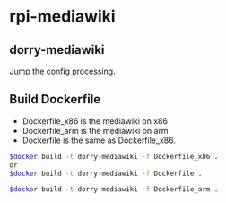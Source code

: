 # rpi-mediawiki
## dorry-mediawiki
Jump the config processing.

## Build Dockerfile
* Dockerfile_x86 is the mediawiki on x86
* Dockerfile_arm is the mediawiki on arm
* Dockerfile is the same as Dockerfile_x86.

```bash
$docker build -t dorry-mediawiki -f Dockerfile_x86 .
or
$docker build -t dorry-mediawiki -f Dockerfile .
```


```bash
$docker build -t dorry-mediawiki -f Dockerfile_arm .
```

